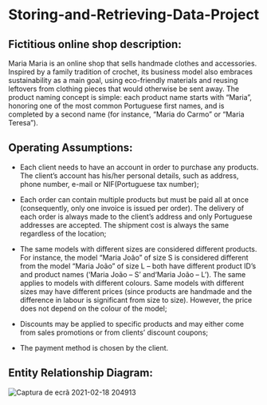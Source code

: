 # Storing-and-Retrieving-Data-Project

## Fictitious online shop description:
  Maria Maria is an online shop that sells handmade clothes and accessories. Inspired by a family tradition of crochet, its business model also embraces sustainability as a main goal, using eco-friendly materials and reusing leftovers from clothing pieces that would otherwise be sent away. The product naming concept is simple: each product name starts with “Maria”, honoring one of the most common Portuguese first names, and is completed by a second name (for instance, “Maria do Carmo” or “Maria Teresa”).
  
## Operating Assumptions:
 - Each client needs to have an account in order to purchase any products. The client’s account has his/her personal details, such as address, phone number, e-mail or NIF(Portuguese tax number);
 
 - Each order can contain multiple products but must be paid all at once (consequently, only one invoice is issued per order). The delivery of each order is always made to the client’s address and only Portuguese addresses are accepted. The shipment cost is always the same regardless of the location;
 
 - The same models with different sizes are considered different products. For instance, the model “Maria João” of size S is considered different from the model “Maria João” of size L – both have different product ID’s and product names (‘Maria João – S’ and‘Maria João – L’). The same applies to models with different colours. Same models with different sizes may have different prices (since products are handmade and the difference in labour is significant from size to size). However, the price does not depend on the colour of the model;
 
 - Discounts may be applied to specific products and may either come from sales promotions or from clients’ discount coupons;
  - The payment method is chosen by the client.

## Entity Relationship Diagram:
![Captura de ecrã 2021-02-18 204913](https://user-images.githubusercontent.com/72451435/108420201-647ce900-722b-11eb-965a-c87bf25b9d66.png)
